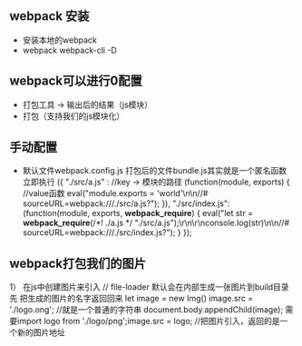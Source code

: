## webpack 安装
- 安装本地的webpack
- webpack webpack-cli -D

## webpack可以进行0配置
- 打包工具 -> 输出后的结果（js模块）
- 打包（支持我们的js模块化）

## 手动配置
  - 默认文件webpack.config.js
  打包后的文件bundle.js其实就是一个匿名函数 立即执行
    ({
    "./src/a.js" :   //key -> 模块的路径
    (function(module, exports) {  //value函数
    eval("module.exports = 'world'\n\n//# sourceURL=webpack:///./src/a.js?");
    }),
    "./src/index.js":
    (function(module, exports, __webpack_require__) {
    eval("let str = __webpack_require__(/*! ./a.js */ \"./src/a.js\");\r\n\r\nconsole.log(str)\n\n//# sourceURL=webpack:///./src/index.js?");
    }
    });

## webpack打包我们的图片
 1） 在js中创建图片来引入
 // file-loader 默认会在内部生成一张图片到build目录先
 把生成的图片的名字返回回来
 let image = new Img()
 image.src = './logo.ong'; //就是一个普通的字符串
 document.body.appendChild(image);
 需要import logo from './logo/png';image.src = logo;  //把图片引入，返回的是一个新的图片地址